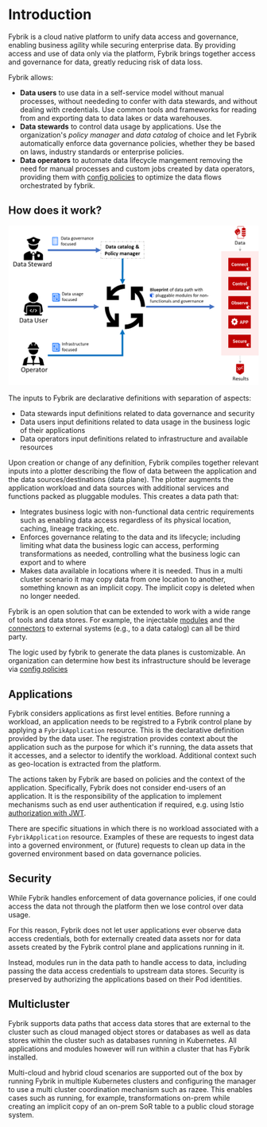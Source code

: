 # Introduction

Fybrik is a cloud native platform to unify data access and governance, enabling business agility while securing enterprise data. By providing access and use of data only via the platform, Fybrik brings together access and governance for data, greatly reducing risk of data loss. 

Fybrik allows:

* **Data users** to use data in a self-service model without manual processes, without neededing to confer with data stewards, and without dealing with credentials. Use common tools and frameworks for reading from and exporting data to data lakes or data warehouses.
* **Data stewards** to control data usage by applications. Use the organization's _policy manager_ and _data catalog_ of choice and let Fybrik automatically enforce data governance policies, whether they be based on laws, industry standards or enterprise policies.
* **Data operators** to automate data lifecycle mangement removing the need for manual processes and custom jobs created by data operators, providing them with [config policies](.config-policies.md) to optimize the data flows orchestrated by fybrik.

## How does it work?

![Concept](../static/general-concept.png)

The inputs to Fybrik are declarative definitions with separation of aspects:

- Data stewards input definitions related to data governance and security
- Data users input definitions related to data usage in the business logic of their applications
- Data operators input definitions related to infrastructure and available resources

Upon creation or change of any definition, Fybrik compiles together relevant inputs into a plotter describing the flow of data between the application and the data sources/destinations (data plane). 
The plotter augments the application workload and data sources with additional services and functions packed as pluggable modules. This creates a data path that:

- Integrates business logic with non-functional data centric requirements such as enabling data access regardless of its physical location, caching, lineage tracking, etc.
- Enforces governance relating to the data and its lifecycle; including limiting what data the business logic can access, performing transformations as needed, controlling what the business logic can export and to where
- Makes data available in locations where it is needed. Thus in a multi cluster scenario it may copy data from one location to another, something known as an implicit copy.  The implicit copy is deleted when no longer needed.

Fybrik is an open solution that can be extended to work with a wide range of tools and data stores. For example, the injectable [modules](./modules.md) and the [connectors](./connectors.md) to external systems (e.g., to a data catalog) can all be third party.

The logic used by fybrik to generate the data planes is customizable.  An organization can determine how best its infrastructure should be leverage via [config policies](./config-policies.md)

## Applications

Fybrik considers applications as first level entities. Before running a workload, an application needs to be registred to a Fybrik control plane by applying a `FybrikApplication` resource. This is the declarative definition provided by the data user. The registration provides context about the application such as the purpose for which it's running, the data assets that it accesses, and a selector to identify the workload. Additional context such as geo-location is extracted from the platform. 

The actions taken by Fybrik are based on policies and the context of the application. Specifically, Fybrik does not consider end-users of an application. It is the responsibility of the application to implement mechanisms such as end user authentication if required, e.g. using Istio [authorization with JWT](https://istio.io/docs/tasks/security/authorization/authz-jwt/).

There are specific situations in which there is no workload associated with a `FybrikApplication` resource.  Examples of these are requests to ingest data into a governed environment, or (future) requests to clean up data in the governed environment based on data governance policies.

## Security

While Fybrik handles enforcement of data governance policies, if one could access the data not through the platform then we lose control over data usage.

For this reason, Fybrik does not let user applications ever observe data access credentials, both for externally created data assets nor for data assets created by the Fybrik control plane and applications running in it.

Instead, modules run in the data path to handle access to data, including passing the data access credentials to upstream data stores. Security is preserved by authorizing the applications based on their Pod identities.

## Multicluster
Fybrik supports data paths that access data stores that are external to the cluster such as cloud managed object stores or databases as well as data stores within the cluster such as databases running in Kubernetes. All applications and modules however will run within a cluster that has Fybrik installed.

Multi-cloud and hybrid cloud scenarios are supported out of the box by running Fybrik in multiple Kubernetes clusters and configuring the manager to use a multi cluster coordination mechanism such as razee. This enables cases such as running, for example, transformations on-prem while creating an implicit copy of an on-prem SoR table to a public cloud storage system.

